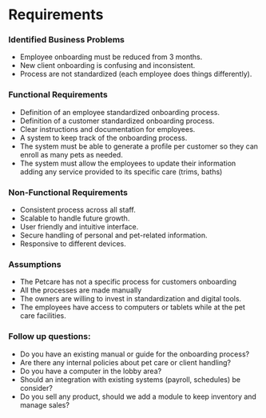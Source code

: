 # Requirements  

### Identified Business Problems  
- Employee onboarding must be reduced from 3 months.  
- New client onboarding is confusing and inconsistent.  
- Process are not standardized (each employee does things differently).  

### Functional Requirements  
-	Definition of an employee standardized onboarding process.
-	Definition of a customer standardized onboarding process.
-	Clear instructions and documentation for employees.
-	A system to keep track of the onboarding process.
-	The system must be able to generate a profile per customer so they can enroll as many pets as needed.
-	The system must allow the employees to update their information adding any service provided to its specific care (trims, baths)
 

### Non-Functional Requirements  
-	Consistent process across all staff.
-	Scalable to handle future growth.
-	User friendly and intuitive interface.
-	Secure handling of personal and pet-related information.
-	Responsive to different devices.

### Assumptions  
-	The Petcare has not a specific process for customers onboarding
-	All the processes are made manually
-	The owners are willing to invest in standardization and digital tools.
-	The employees have access to computers or tablets while at the pet care facilities.

### Follow up questions:
-	Do you have an existing manual or guide for the onboarding process?
-	Are there any internal policies about pet care or client handling?
-	Do you have a computer in the lobby area?
-	Should an integration with existing systems (payroll, schedules) be consider?
-	Do you sell any product, should we add a module to keep inventory and manage sales?
